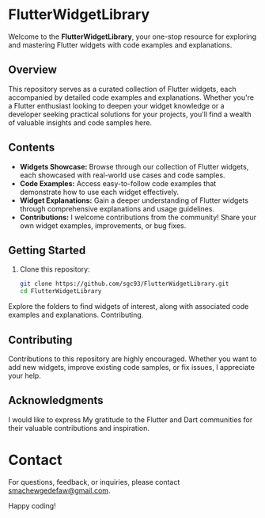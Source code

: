 # FlutterWidgetLibrary

Welcome to the **FlutterWidgetLibrary**, your one-stop resource for exploring and mastering Flutter widgets with code examples and explanations.

## Overview

This repository serves as a curated collection of Flutter widgets, each accompanied by detailed code examples and explanations. Whether you're a Flutter enthusiast looking to deepen your widget knowledge or a developer seeking practical solutions for your projects, you'll find a wealth of valuable insights and code samples here.

## Contents

- **Widgets Showcase:** Browse through our collection of Flutter widgets, each showcased with real-world use cases and code samples.
- **Code Examples:** Access easy-to-follow code examples that demonstrate how to use each widget effectively.
- **Widget Explanations:** Gain a deeper understanding of Flutter widgets through comprehensive explanations and usage guidelines.
- **Contributions:** I welcome contributions from the community! Share your own widget examples, improvements, or bug fixes.

## Getting Started
1. Clone this repository:

   ```bash
   git clone https://github.com/sgc93/FlutterWidgetLibrary.git
   cd FlutterWidgetLibrary
   ```

Explore the folders to find widgets of interest, along with associated code examples and explanations.
Contributing.

## Contributing

Contributions to this repository are highly encouraged. Whether you want to add new widgets, improve existing code samples, or fix issues, I appreciate your help.

## Acknowledgments

I would like to express My gratitude to the Flutter and Dart communities for their valuable contributions and inspiration.

# Contact
For questions, feedback, or inquiries, please contact smachewgedefaw@gmail.com.

Happy coding!
